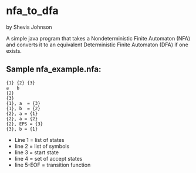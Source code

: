 # nfa_to_dfa
by Shevis Johnson

A simple java program that takes a Nondeterministic Finite Automaton (NFA) and converts it to an equivalent Deterministic Finite Automaton (DFA) if one exists.

## Sample nfa_example.nfa:
```
{1}	{2}	{3}
a	b
{2}
{3}
{1}, a  = {3}
{1}, b  = {2}
{2}, a = {1}
{2}, a = {2}
{2}, EPS = {3}
{3}, b = {1}
```
* Line 1 = list of states
* line 2 = list of symbols
* line 3 = start state
* line 4 = set of accept states
* line 5-EOF = transition function

